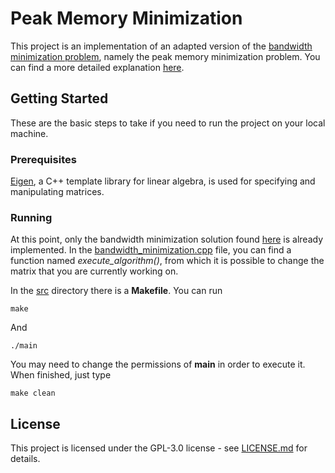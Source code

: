 # Peak Memory Minimization

This project is an implementation of an adapted version of the [bandwidth minimization problem](docs/references/cuthill1969.pdf), namely the peak memory minimization problem. You can find a more detailed explanation [here](docs/slides/presentation-10-07-2019.pdf).

## Getting Started

These are the basic steps to take if you need to run the project on your local machine.

### Prerequisites

[Eigen](http://eigen.tuxfamily.org), a C++ template library for linear algebra, is used for specifying and manipulating matrices.

### Running

At this point, only the bandwidth minimization solution found [here](docs/references/cuthill1969.pdf) is already implemented. In the [bandwidth_minimization.cpp](src/bandwidth_minimization.cpp) file, you can find a function named *execute_algorithm()*, from which it is possible to change the matrix that you are currently working on.

In the [src](src/) directory there is a **Makefile**. You can run 

```
make
```

And

```
./main
```

You may need to change the permissions of **main** in order to execute it. When finished, just type

```
make clean
```

## License

This project is licensed under the GPL-3.0 license - see [LICENSE.md](LICENSE.md) for details.

